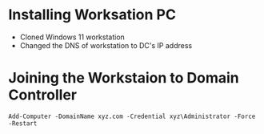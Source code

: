 # Installing Worksation PC

* Cloned Windows 11 workstation
* Changed the DNS of workstation to DC's IP address 

# Joining the Workstaion to Domain Controller

```
Add-Computer -DomainName xyz.com -Credential xyz\Administrator -Force -Restart
``` 